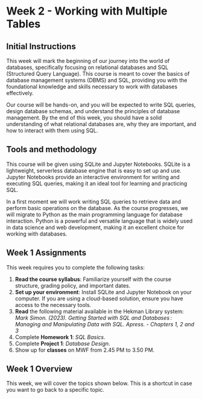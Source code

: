 # Week 2 - Working with Multiple Tables

## Initial Instructions

This week will mark the beginning of our journey into the world of databases, specifically focusing on relational databases and SQL (Structured Query Language). This course is meant to cover the basics of database management systems (DBMS) and SQL, providing you with the foundational knowledge and skills necessary to work with databases effectively.

Our course will be hands-on, and you will be expected to write SQL queries, design database schemas, and understand the principles of database management. By the end of this week, you should have a solid understanding of what relational databases are, why they are important, and how to interact with them using SQL.

## Tools and methodology

This course will be given using SQLite and Jupyter Notebooks. SQLite is a lightweight, serverless database engine that is easy to set up and use. Jupyter Notebooks provide an interactive environment for writing and executing SQL queries, making it an ideal tool for learning and practicing SQL.

In a first moment we will work writing SQL queries to retrieve data and perform basic operations on the database. As the course progresses, we will migrate to Python as the main programming language for database interaction. Python is a powerful and versatile language that is widely used in data science and web development, making it an excellent choice for working with databases.

## Week 1 Assignments

This week requires you to complete the following tasks:

1. **Read the course syllabus**: Familiarize yourself with the course structure, grading policy, and important dates.
2. **Set up your environment**: Install SQLite and Jupyter Notebook on your computer. If you are using a cloud-based solution, ensure you have access to the necessary tools.
3. **Read** the following material available in the Hekman Library system: *Mark Simon. (2023). Getting Started with SQL and Databases : Managing and Manipulating Data with SQL. Apress. - Chapters 1, 2 and 3*
4. Complete **Homework 1**: *SQL Basics*.
5. Complete **Project 1**: *Database Design*.
6. Show up for **classes** on MWF from 2.45 PM to 3.50 PM.

## Week 1 Overview

This week, we will cover the topics shown below. This is a shortcut in case you want to go back to a specific topic.

```{tableofcontents}
```